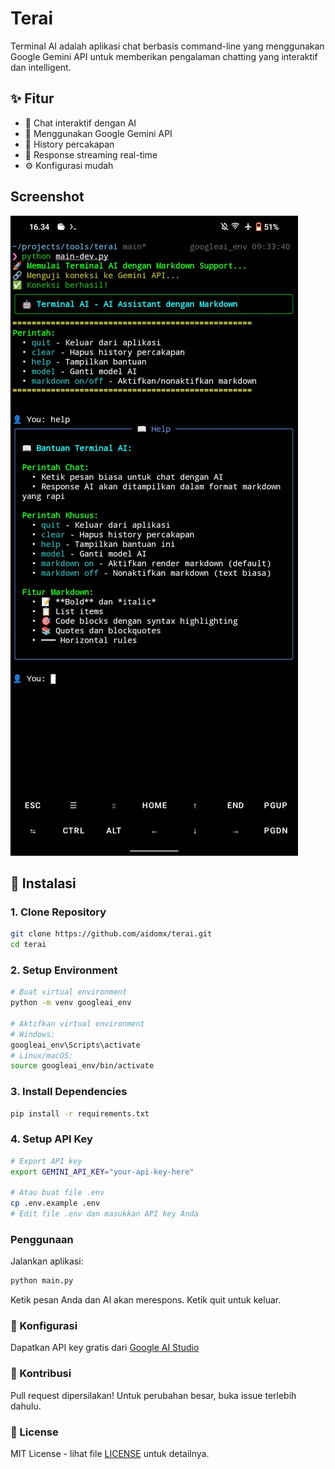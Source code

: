# Terai

Terminal AI adalah aplikasi chat berbasis command-line yang menggunakan Google Gemini API untuk memberikan pengalaman chatting yang interaktif dan intelligent.

## ✨ Fitur

- 💬 Chat interaktif dengan AI
- 🧠 Menggunakan Google Gemini API
- 💾 History percakapan
- 🚀 Response streaming real-time
- ⚙️ Konfigurasi mudah

## Screenshot

![Terminal AI](ss.jpg)

## 🚀 Instalasi

### 1. Clone Repository

```bash
git clone https://github.com/aidomx/terai.git
cd terai
```

### 2. Setup Environment

```bash
# Buat virtual environment
python -m venv googleai_env

# Aktifkan virtual environment
# Windows:
googleai_env\Scripts\activate
# Linux/macOS:
source googleai_env/bin/activate
```

### 3. Install Dependencies

```bash
pip install -r requirements.txt
```

### 4. Setup API Key

```bash
# Export API key
export GEMINI_API_KEY="your-api-key-here"

# Atau buat file .env
cp .env.example .env
# Edit file .env dan masukkan API key Anda
```

### Penggunaan

Jalankan aplikasi:

```bash
python main.py
```

Ketik pesan Anda dan AI akan merespons. Ketik quit untuk keluar.

### 🔧 Konfigurasi

Dapatkan API key gratis dari [Google AI Studio](https://ai.google.dev/gemini-api/docs?hl=id)

### 🤝 Kontribusi

Pull request dipersilakan! Untuk perubahan besar, buka issue terlebih dahulu.

### 📝 License

MIT License - lihat file [LICENSE](https://github.com/aidomx/terai/blob/main/LICENSE) untuk detailnya.
